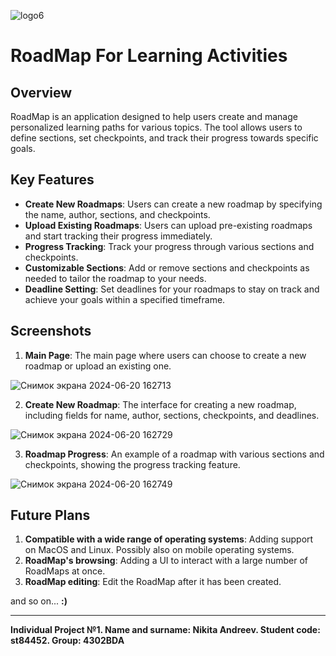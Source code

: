 ![logo6](https://github.com/juicebucket/roadmap_project/assets/92608350/9dbbd61a-7ff9-4595-9d7b-d274311acaf1)

# RoadMap For Learning Activities

## Overview
RoadMap is an application designed to help users create and manage personalized learning paths for various topics. The tool allows users to define sections, set checkpoints, and track their progress towards specific goals.

## Key Features
- **Create New Roadmaps**: Users can create a new roadmap by specifying the name, author, sections, and checkpoints.
- **Upload Existing Roadmaps**: Users can upload pre-existing roadmaps and start tracking their progress immediately.
- **Progress Tracking**: Track your progress through various sections and checkpoints.
- **Customizable Sections**: Add or remove sections and checkpoints as needed to tailor the roadmap to your needs.
- **Deadline Setting**: Set deadlines for your roadmaps to stay on track and achieve your goals within a specified timeframe.

## Screenshots
1. **Main Page**: The main page where users can choose to create a new roadmap or upload an existing one.

![Снимок экрана 2024-06-20 162713](https://github.com/juicebucket/roadmap_project/assets/92608350/73e0ea0d-9cf6-4712-b0ae-2565c00d3fd9)

2. **Create New Roadmap**: The interface for creating a new roadmap, including fields for name, author, sections, checkpoints, and deadlines.

![Снимок экрана 2024-06-20 162729](https://github.com/juicebucket/roadmap_project/assets/92608350/ac6c8cd2-c956-4bcb-88a4-2faa3ff0fb4f)

3. **Roadmap Progress**: An example of a roadmap with various sections and checkpoints, showing the progress tracking feature.

![Снимок экрана 2024-06-20 162749](https://github.com/juicebucket/roadmap_project/assets/92608350/1febd12f-5cc6-430b-8fbd-8585d79c789c)

## Future Plans
1. **Compatible with a wide range of operating systems**: Adding support on MacOS and Linux. Possibly also on mobile operating systems.
2. **RoadMap's browsing**: Adding a UI to interact with a large number of RoadMaps at once.
3. **RoadMap editing**: Edit the RoadMap after it has been created.

and so on... **:)**

----------------------------------------------------------------

**Individual Project №1. Name and surname: Nikita Andreev. Student code: st84452. Group: 4302BDA**
